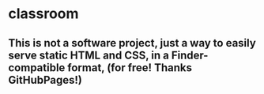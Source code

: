 # classroom
## This is not a software project, just a way to easily serve static HTML and CSS, in a Finder-compatible format, (for free! Thanks GitHubPages!)
